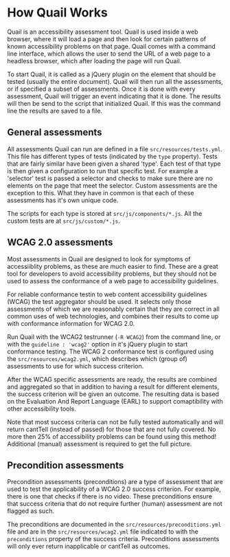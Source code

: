 How Quail Works
===============
Quail is an accessibility assessment tool. Quail is used inside a web
browser, where it will load a page and then look for certain patterns
of known accessibility problems on that page. Quail comes with a
command line interface, which allows the user to send the URL of a web
page to a headless browser, which after loading the page will run
Quail.

To start Quail, it is called as a jQuery plugin on the element that
should be tested (usually the entire document). Quail will then run
all the assessments, or if specified a subset of assessments. Once it
is done with every assessment, Quail will trigger an event indicating
that it is done. The results will then be send to the script that
initialized Quail. If this was the command line the results are saved
to a file.

General assessments
-------------------
All assessments Quail can run are defined in a file
`src/resources/tests.yml`. This file has different types of tests
(indicated by the `type` property). Tests that are fairly similar have
been given a shared 'type'. Each test of that type is then given a
configuration to run that specific test. For example a 'selector' test
is passed a selector and checks to make sure there are no elements on
the page that meet the selector. Custom assessments are the exception
to this. What they have in common is that each of these assessments
has it's own unique code.

The scripts for each type is stored at `src/js/components/*.js`. All
the custom tests are at `src/js/custom/*.js`.


WCAG 2.0 assessments
--------------------
Most assessments in Quail are designed to look for symptoms of
accessiiblity problems, as these are much easier to find. These are a
great tool for developers to avoid accessibility problems, but they
should not be used to assess the conformance of a web page to
accessibility guidelines.

For reliable conformance testin to web content accessibility
guidelines (WCAG) the test aggregator should be used. It selects only
those assessments of which we are reasonably certain that they are
correct in all common uses of web technologies, and combines their
results to come up with conformance information for WCAG 2.0.

Run Quail with the WCAG2 testrunner (`-R WCAG2`) from the command
line, or with the `guideline : 'wcag2'` option in it's jQuery plugin
to start conformance testing. The WCAG 2 conformance test is
configured using the `src/resources/wcag2.yml`, which describes which
(group of) assessments to use for which success criterion.

After the WCAG specific assessments are ready, the results are
combined and aggregated so that in addition to having a result for
different elements, the success criterion will be given an outcome.
The resulting data is based on the Evaluation And Report Language
(EARL) to support comaptibility with other accessibility tools.

Note that most success criteria can not be fully tested automatically
and will return cantTell (instead of passed) for those that are not
fully covered. No more then 25% of accessibility problems can be found
using this method! Additional (manual) assessment is required to get
the full picture.


Precondition assessments
------------------------
Precondition assessments (preconditions) are a type of assessment that
are used to test the applicability of a WCAG 2.0 success criterion.
For example, there is one that checks if there is no video. These
preconditions ensure that success criteria that do not require further
(human) assessment are not flagged as such.

The preconditions are documented in the
`src/resources/preconditions.yml` file and are in the
`src/resources/wcag2.yml` file indicated to with the `preconditions`
property of the success criteria. Preconditions assessments will only
ever return inapplicable or cantTell as outcomes.